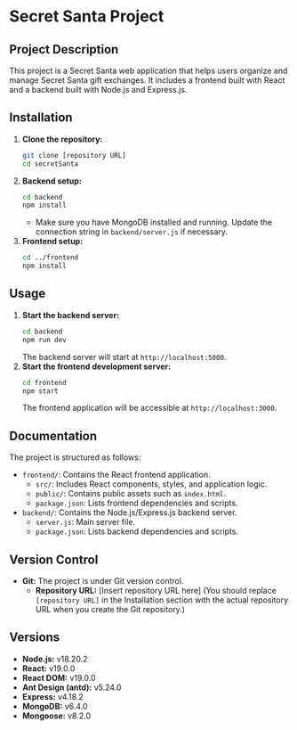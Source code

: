 # Secret Santa Project

## Project Description

This project is a Secret Santa web application that helps users organize and manage Secret Santa gift exchanges. It includes a frontend built with React and a backend built with Node.js and Express.js.

## Installation

1.  **Clone the repository:**
    ```bash
    git clone [repository URL]
    cd secretSanta
    ```
2.  **Backend setup:**
    ```bash
    cd backend
    npm install
    ```
    *   Make sure you have MongoDB installed and running. Update the connection string in `backend/server.js` if necessary.
3.  **Frontend setup:**
    ```bash
    cd ../frontend
    npm install
    ```

## Usage

1.  **Start the backend server:**
    ```bash
    cd backend
    npm run dev
    ```
    The backend server will start at `http://localhost:5000`.
2.  **Start the frontend development server:**
    ```bash
    cd frontend
    npm start
    ```
    The frontend application will be accessible at `http://localhost:3000`.

## Documentation

The project is structured as follows:

-   `frontend/`: Contains the React frontend application.
    -   `src/`: Includes React components, styles, and application logic.
    -   `public/`: Contains public assets such as `index.html`.
    -   `package.json`: Lists frontend dependencies and scripts.
-   `backend/`: Contains the Node.js/Express.js backend server.
    -   `server.js`: Main server file.
    -   `package.json`: Lists backend dependencies and scripts.

## Version Control

-   **Git:**  The project is under Git version control.
    -   **Repository URL:** [Insert repository URL here] (You should replace `[repository URL]` in the Installation section with the actual repository URL when you create the Git repository.)

## Versions

-   **Node.js:** v18.20.2
-   **React:** v19.0.0
-   **React DOM:** v19.0.0
-   **Ant Design (antd):** v5.24.0
-   **Express:** v4.18.2
-   **MongoDB:** v6.4.0
-   **Mongoose:** v8.2.0
